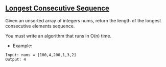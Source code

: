 ## [Longest Consecutive Sequence](https://leetcode.com/problems/longest-arithmetic-subsequence/)
Given an unsorted array of integers nums, return the length of the longest consecutive elements sequence.

You must write an algorithm that runs in O(n) time.

- Example:
```
Input: nums = [100,4,200,1,3,2]
Output: 4
```
